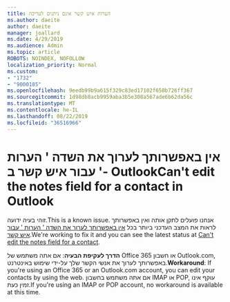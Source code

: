 ```yaml
---
title: הערות איש קשר אינם ניתנים לעריכה
ms.author: daeite
author: daeite
manager: joallard
ms.date: 4/29/2019
ms.audience: Admin
ms.topic: article
ROBOTS: NOINDEX, NOFOLLOW
localization_priority: Normal
ms.custom:
- "1732"
- "9000185"
ms.openlocfilehash: 9eedb99b9a615f329c83ed17102f650b726ff367
ms.sourcegitcommit: 1d98db8acb9959aba3b5e308a567ade6b62da56c
ms.translationtype: MT
ms.contentlocale: he-IL
ms.lasthandoff: 08/22/2019
ms.locfileid: "36516966"
---
```

# <a name="cant-edit-the-notes-field-for-a-contact-in-outlook"></a><span data-ttu-id="2aa0f-102">אין באפשרותך לערוך את השדה ' הערות ' עבור איש קשר ב- Outlook</span><span class="sxs-lookup"><span data-stu-id="2aa0f-102">Can't edit the notes field for a contact in Outlook</span></span>

<span data-ttu-id="2aa0f-103">זוהי בעיה ידועה.</span><span class="sxs-lookup"><span data-stu-id="2aa0f-103">This is a known issue.</span></span> <span data-ttu-id="2aa0f-104">אנחנו פועלים לתקן אותה ואין באפשרותך לראות את המצב העדכני ביותר בכל [אין באפשרותך לערוך את השדה ' הערות ' עבור איש קשר](https://support.office.com/article/fb8394ce-04ce-48b5-bae4-be46f77f10fe).</span><span class="sxs-lookup"><span data-stu-id="2aa0f-104">We're working to fix it and you can see the latest status at [Can't edit the notes field for a contact](https://support.office.com/article/fb8394ce-04ce-48b5-bae4-be46f77f10fe).</span></span>

<span data-ttu-id="2aa0f-105">**הדרך לעקיפת הבעיה**: אם אתה משתמש של Office 365 או חשבון Outlook.com, באפשרותך לערוך את אנשי הקשר שלך על-ידי שימוש באינטרנט.</span><span class="sxs-lookup"><span data-stu-id="2aa0f-105">**Workaround**: If you're using an Office 365 or an Outlook.com account, you can edit your contacts by using the web.</span></span> <span data-ttu-id="2aa0f-106">אם אתה משתמש בחשבון IMAP או POP, עוקף אינו זמין כעת.</span><span class="sxs-lookup"><span data-stu-id="2aa0f-106">If you're using an IMAP or POP account, no workaround is available at this time.</span></span>